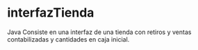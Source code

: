 # interfazTienda
Java
Consiste en una interfaz de una tienda con retiros y ventas contabilizadas y cantidades en caja inicial.
